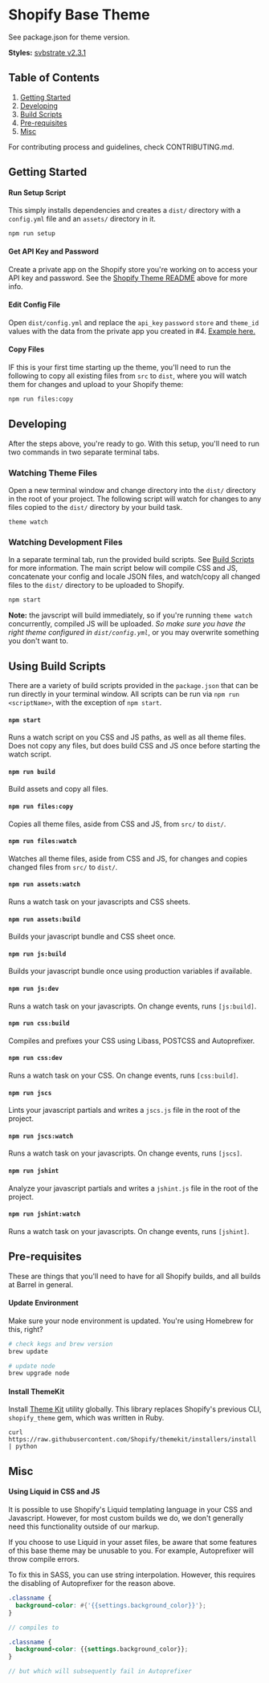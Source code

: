 # Shopify Base Theme
See package.json for theme version.

**Styles:** [svbstrate v2.3.1](https://github.com/estrattonbailey/svbstrate)

## Table of Contents
1. [Getting Started](#getting-started)
2. [Developing](#developing)
2. [Build Scripts](#using-build-scripts)
3. [Pre-requisites](#pre-requisites)
4. [Misc](#misc)

For contributing process and guidelines, check CONTRIBUTING.md.

## Getting Started

#### Run Setup Script
This simply installs dependencies and creates a `dist/` directory with a `config.yml` file and an `assets/` directory in it.
```
npm run setup
```

#### Get API Key and Password
Create a private app on the Shopify store you're working on to access your API key and password. See the [Shopify Theme README](https://github.com/Shopify/shopify_theme) above for more info.

#### Edit Config File
Open `dist/config.yml` and replace the `api_key` `password` `store` and `theme_id` values with the data from the private app you created in #4. [Example here.](http://themekit.cat/docs/#config-example)

#### Copy Files
IF this is your first time starting up the theme, you'll need to run the following to copy all existing files from `src` to `dist`, where you will watch them for changes and upload to your Shopify theme:
```bash
npm run files:copy
```

## Developing
After the steps above, you're ready to go. With this setup, you'll need to run two commands in two separate terminal tabs.

### Watching Theme Files
Open a new terminal window and change directory into the `dist/` directory in the root of your project. The following script will watch for changes to any files copied to the `dist/` directory by your build task.
```
theme watch
```

### Watching Development Files
In a separate terminal tab, run the provided build scripts. See [Build Scripts](#using-build-scripts) for more information. The main script below will compile CSS and JS, concatenate your config and locale JSON files, and watch/copy all changed files to the `dist/` directory to be uploaded to Shopify.
```bash
npm start
```

**Note:** the javscript will build immediately, so if you're running `theme watch` concurrently, compiled JS will be uploaded. *So make sure you have the right theme configured in `dist/config.yml`*, or you may overwrite something you don't want to. 

## Using Build Scripts
There are a variety of build scripts provided in the `package.json` that can be run directly in your terminal window. All scripts can be run via `npm run <scriptName>`, with the exception of `npm start`.

#### `npm start`
Runs a watch script on you CSS and JS paths, as well as all theme files. Does not copy any files, but does build CSS and JS once before starting the watch script. 

#### `npm run build`
Build assets and copy all files.

#### `npm run files:copy`
Copies all theme files, aside from CSS and JS, from `src/` to `dist/`.

#### `npm run files:watch`
Watches all theme files, aside from CSS and JS, for changes and copies changed files from `src/` to `dist/`.

#### `npm run assets:watch`
Runs a watch task on your javascripts and CSS sheets.

#### `npm run assets:build`
Builds your javascript bundle and CSS sheet once.

#### `npm run js:build`
Builds your javascript bundle once using production variables if available.

#### `npm run js:dev`
Runs a watch task on your javascripts. On change events, runs `[js:build]`.

#### `npm run css:build`
Compiles and prefixes your CSS using Libass, POSTCSS and Autoprefixer.

#### `npm run css:dev`
Runs a watch task on your CSS. On change events, runs `[css:build]`.

#### `npm run jscs`
Lints your javascript partials and writes a `jscs.js` file in the root of the project.

#### `npm run jscs:watch`
Runs a watch task on your javascripts. On change events, runs `[jscs]`.

#### `npm run jshint`
Analyze your javascript partials and writes a `jshint.js` file in the root of the project.

#### `npm run jshint:watch`
Runs a watch task on your javascripts. On change events, runs `[jshint]`.


## Pre-requisites
These are things that you'll need to have for all Shopify builds, and all builds at Barrel in general.

#### Update Environment
Make sure your node environment is updated. You're using Homebrew for this, right?

```bash
# check kegs and brew version
brew update 

# update node
brew upgrade node
```

#### Install ThemeKit
Install [Theme Kit](http://themekit.cat/) utility globally. This library replaces Shopify's previous CLI, `shopify_theme` gem, which was written in Ruby.
```
curl https://raw.githubusercontent.com/Shopify/themekit/installers/install | python 
```

## Misc

#### Using Liquid in CSS and JS
It is possible to use Shopify's Liquid templating language in your CSS and Javascript. However, for most custom builds we do, we don't generally need this functionality outside of our markup.

If you choose to use Liquid in your asset files, be aware that some features of this base theme may be unusable to you. For example, Autoprefixer will throw compile errors.

To fix this in SASS, you can use string interpolation. However, this requires the disabling of Autoprefixer for the reason above.

```scss
.classname {
  background-color: #{'{{settings.background_color}}'};
}

// compiles to

.classname {
  background-color: {{settings.background_color}};
}

// but which will subsequently fail in Autoprefixer
```
